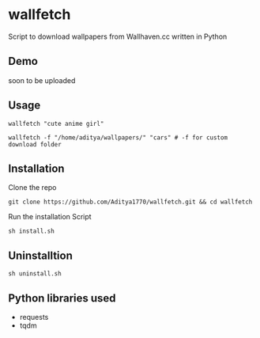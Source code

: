 # wallfetch

Script to download wallpapers from Wallhaven.cc written in Python

## Demo
soon to be uploaded

## Usage

```
wallfetch "cute anime girl"
```

```
wallfetch -f "/home/aditya/wallpapers/" "cars" # -f for custom download folder
``` 

## Installation

Clone the repo
```
git clone https://github.com/Aditya1770/wallfetch.git && cd wallfetch
```

Run the installation Script
```
sh install.sh
```

## Uninstalltion

```
sh uninstall.sh
```

## Python libraries used

- requests
- tqdm


